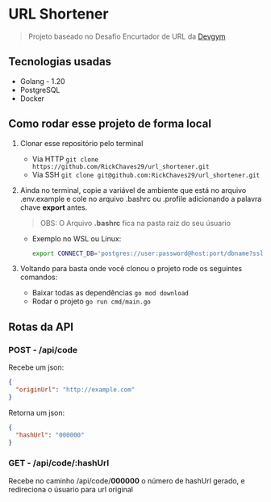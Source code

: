 # URL Shortener
>
> Projeto baseado no Desafio Encurtador de URL da [Devgym](https://app.devgym.com.br/challenges/3ecd0771-981d-44dc-9eee-5ec69791a745)
>
## Tecnologias usadas

- Golang - 1.20
- PostgreSQL
- Docker

## Como rodar esse projeto de forma local

1. Clonar esse repositório pelo terminal
   - Via HTTP
     `git clone https://github.com/RickChaves29/url_shortener.git`
   - Via SSH
     `git clone git@github.com:RickChaves29/url_shortener.git`
2. Ainda no terminal, copie a variável de ambiente que está no arquivo .env.example e cole no arquivo .bashrc ou .profile adicionando a palavra chave **export** antes.

   > OBS: O Arquivo **.bashrc** fica na pasta raiz do seu úsuario

   - Exemplo no WSL ou Linux:

     ```bash
     export CONNECT_DB='postgres://user:password@host:port/dbname?sslmode=disable'
     ```

3. Voltando para basta onde você clonou o projeto rode os seguintes comandos:

   - Baixar todas as dependências `go mod download`
   - Rodar o projeto `go run cmd/main.go`

## Rotas da API

### POST - /api/code

Recebe um json:

```json
{
  "originUrl": "http://example.com"
}
```

Retorna um json:

```json
{
  "hashUrl": "000000"
}
```

### GET - /api/code/:hashUrl

Recebe no caminho /api/code/**000000** o número de hashUrl gerado, e redireciona o úsuario para url original
